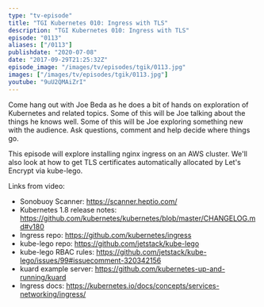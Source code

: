 ```yaml
---
type: "tv-episode"
title: "TGI Kubernetes 010: Ingress with TLS"
description: "TGI Kubernetes 010: Ingress with TLS"
episode: "0113"
aliases: ["/0113"]
publishdate: "2020-07-08"
date: "2017-09-29T21:25:32Z"
episode_image: "/images/tv/episodes/tgik/0113.jpg"
images: ["/images/tv/episodes/tgik/0113.jpg"]
youtube: "9uU2QMAiZrI"
---
```


Come hang out with Joe Beda as he does a bit of hands on exploration of Kubernetes and related topics. Some of this will be Joe talking about the things he knows well. Some of this will be Joe exploring something new with the audience. Ask questions, comment and help decide where things go.

This episode will explore installing nginx ingress on an AWS cluster. We&#39;ll also look at how to get TLS certificates automatically allocated by Let&#39;s Encrypt via kube-lego.

Links from video:
* Sonobuoy Scanner: https://scanner.heptio.com/
* Kubernetes 1.8 release notes: https://github.com/kubernetes/kubernetes/blob/master/CHANGELOG.md#v180
* Ingress repo: https://github.com/kubernetes/ingress
* kube-lego repo: https://github.com/jetstack/kube-lego
* kube-lego RBAC rules: https://github.com/jetstack/kube-lego/issues/99#issuecomment-320342156
* kuard example server: https://github.com/kubernetes-up-and-running/kuard
* Ingress docs: https://kubernetes.io/docs/concepts/services-networking/ingress/
